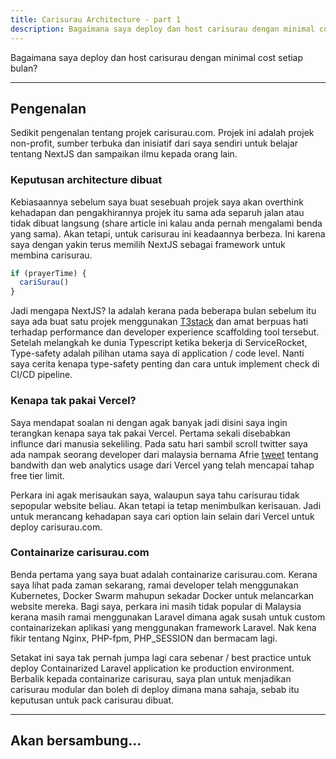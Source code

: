 ```yaml
---
title: Carisurau Architecture - part 1
description: Bagaimana saya deploy dan host carisurau dengan minimal cost setiap bulan?
---
```


Bagaimana saya deploy dan host carisurau dengan minimal cost setiap bulan?

---

## Pengenalan

Sedikit pengenalan tentang projek carisurau.com. Projek ini adalah projek non-profit, sumber terbuka dan inisiatif dari saya sendiri untuk belajar tentang NextJS dan sampaikan ilmu kepada orang lain.

### Keputusan architecture dibuat

Kebiasaannya sebelum saya buat sesebuah projek saya akan overthink kehadapan dan pengakhirannya projek itu sama ada separuh jalan atau tidak dibuat langsung (share article ini kalau anda pernah mengalami benda yang sama). Akan tetapi, untuk carisurau ini keadaannya berbeza. Ini karena saya dengan yakin terus memilih NextJS sebagai framework untuk membina carisurau.

```js
if (prayerTime) {
  cariSurau()
}
```

Jadi mengapa NextJS? Ia adalah kerana pada beberapa bulan sebelum itu saya ada buat satu projek menggunakan [T3stack](https://create.t3.gg/) dan amat berpuas hati terhadap performance dan developer experience scaffolding tool tersebut. Setelah melangkah ke dunia Typescript ketika bekerja di ServiceRocket, Type-safety adalah pilihan utama saya di application / code level. Nanti saya cerita kenapa type-safety penting dan cara untuk implement check di CI/CD pipeline.

### Kenapa tak pakai Vercel?

Saya mendapat soalan ni dengan agak banyak jadi disini saya ingin terangkan kenapa saya tak pakai Vercel. Pertama sekali disebabkan influnce dari manusia sekeliling. Pada satu hari sambil scroll twitter saya ada nampak seorang developer dari malaysia bernama Afrie [tweet](https://twitter.com/afrieirham_/status/1669616820024918022) tentang bandwith dan web analytics usage dari Vercel yang telah mencapai tahap free tier limit.

Perkara ini agak merisaukan saya, walaupun saya tahu carisurau tidak sepopular website beliau. Akan tetapi ia tetap menimbulkan kerisauan. Jadi untuk merancang kehadapan saya cari option lain selain dari Vercel untuk deploy carisurau.com.

### Containarize carisurau.com

Benda pertama yang saya buat adalah containarize carisurau.com. Kerana saya lihat pada zaman sekarang, ramai developer telah menggunakan Kubernetes, Docker Swarm mahupun sekadar Docker untuk melancarkan website mereka. Bagi saya, perkara ini masih tidak popular di Malaysia kerana masih ramai menggunakan Laravel dimana agak susah untuk custom containarizekan aplikasi yang menggunakan framework Laravel. Nak kena fikir tentang Nginx, PHP-fpm, PHP_SESSION dan bermacam lagi.

Setakat ini saya tak pernah jumpa lagi cara sebenar / best practice untuk deploy Containarized Laravel application ke production environment. Berbalik kepada containarize carisurau, saya plan untuk menjadikan carisurau modular dan boleh di deploy dimana mana sahaja, sebab itu keputusan untuk pack carisurau dibuat.

---

## Akan bersambung...
